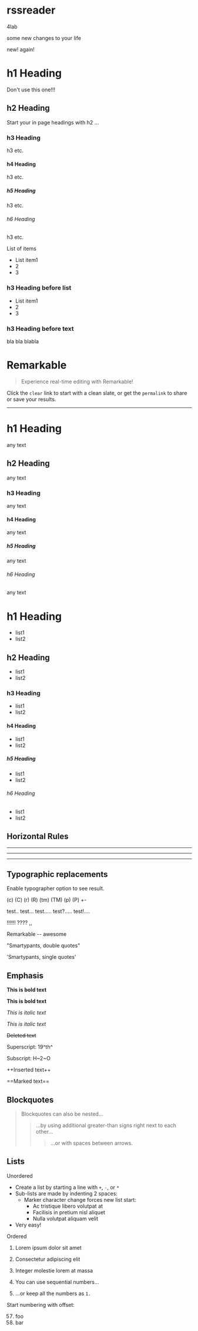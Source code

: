 rssreader
=========

4lab


some new changes to your life

new!
again!

# h1 Heading
Don't use this one!!!

## h2 Heading
Start your in page headings with h2 ...
### h3 Heading
h3 etc.
#### h4 Heading
h3 etc.
##### h5 Heading
h3 etc.
###### h6 Heading
h3 etc.


List of items
- List item1
- 2
- 3

### h3 Heading before list
- List item1
- 2
- 3

### h3 Heading before text
bla
bla
blabla

# Remarkable

> Experience real-time editing with Remarkable!

Click the `clear` link to start with a clean slate, or get the `permalink` to share or save your results.

***

# h1 Heading
any text
## h2 Heading
any text
### h3 Heading
any text
#### h4 Heading
any text
##### h5 Heading
any text
###### h6 Heading
any text


# h1 Heading
- list1
- list2
## h2 Heading
- list1
- list2
### h3 Heading
- list1
- list2
#### h4 Heading
- list1
- list2
##### h5 Heading
- list1
- list2
###### h6 Heading
- list1
- list2

## Horizontal Rules

___

***

***


## Typographic replacements

Enable typographer option to see result.

(c) (C) (r) (R) (tm) (TM) (p) (P) +-

test.. test... test..... test?..... test!....

!!!!!! ???? ,,

Remarkable -- awesome

"Smartypants, double quotes"

'Smartypants, single quotes'


## Emphasis

**This is bold text**

__This is bold text__

*This is italic text*

_This is italic text_

~~Deleted text~~

Superscript: 19^th^

Subscript: H~2~O

++Inserted text++

==Marked text==


## Blockquotes

> Blockquotes can also be nested...
>> ...by using additional greater-than signs right next to each other...
> > > ...or with spaces between arrows.


## Lists

Unordered

+ Create a list by starting a line with `+`, `-`, or `*`
+ Sub-lists are made by indenting 2 spaces:
  - Marker character change forces new list start:
    * Ac tristique libero volutpat at
    + Facilisis in pretium nisl aliquet
    - Nulla volutpat aliquam velit
+ Very easy!

Ordered

1. Lorem ipsum dolor sit amet
2. Consectetur adipiscing elit
3. Integer molestie lorem at massa


1. You can use sequential numbers...
1. ...or keep all the numbers as `1.`

Start numbering with offset:

57. foo
1. bar


